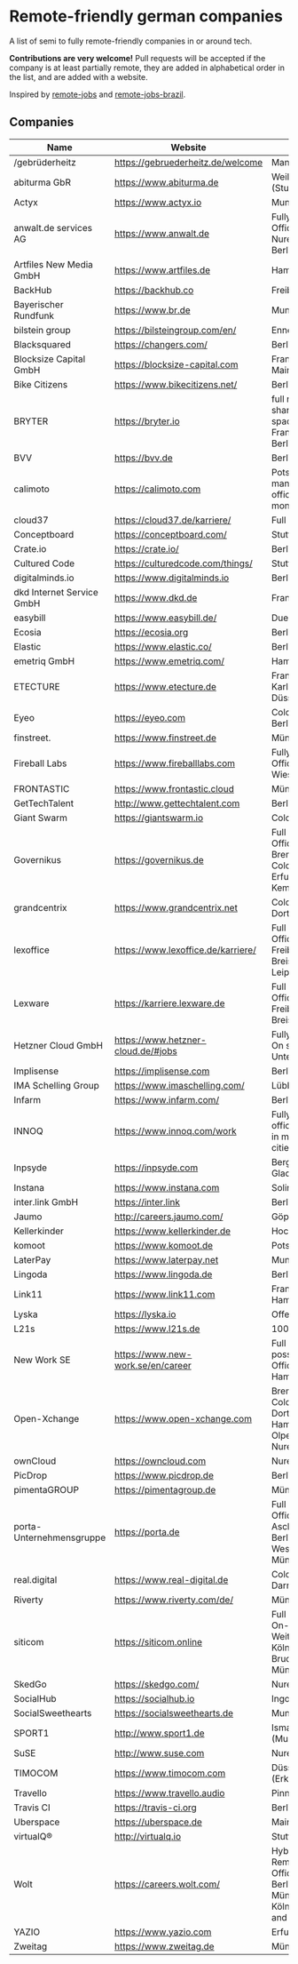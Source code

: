 # Remote-friendly german companies

A list of semi to fully remote-friendly companies in or around tech.

**Contributions are very welcome!** Pull requests will be accepted if the company is at least partially remote, they are added in alphabetical order in the list, and are added with a website.

Inspired by [remote-jobs](https://github.com/jessicard/remote-jobs) and [remote-jobs-brazil](https://github.com/lerrua/remote-jobs-brazil).

## Companies

| Name                      | Website                            | City                                                                      |
| ------------------------- | ---------------------------------- | ------------------------------------------------------------------------- |
| /gebrüderheitz            | https://gebruederheitz.de/welcome  | Mannheim                                                                  |
| abiturma GbR              | https://www.abiturma.de            | Weil der Stadt (Stuttgart)                                                |
| Actyx                     | https://www.actyx.io               | Munich                                                                    |
| anwalt.de services AG     | https://www.anwalt.de              | Fully remote ; Offices in Nuremberg + Berlin                              |
| Artfiles New Media GmbH   | https://www.artfiles.de            | Hamburg                                                                   |
| BackHub                   | https://backhub.co                 | Freiburg                                                                  |
| Bayerischer Rundfunk      | https://www.br.de                  | Munich                                                                    |
| bilstein group            | https://bilsteingroup.com/en/      | Ennepetal                                                                 |
| Blacksquared              | https://changers.com/              | Berlin                                                                    |
| Blocksize Capital GmbH    | https://blocksize-capital.com      | Frankfurt am Main                                                         |
| Bike Citizens             | https://www.bikecitizens.net/      | Berlin                                                                    |
| BRYTER                    | https://bryter.io                  | full remote, shared office spaces in Frankfurt a.M. / Berlin / London     |
| BVV                       | https://bvv.de                     | Berlin                                                                    |
| calimoto                  | https://calimoto.com               | Potsdam (2 mandatory office days per month)                               |
| cloud37                   | https://cloud37.de/karriere/       | Full Remote                                                               |
| Conceptboard              | https://conceptboard.com/          | Stuttgart                                                                 |
| Crate.io                  | https://crate.io/                  | Berlin                                                                    |
| Cultured Code             | https://culturedcode.com/things/   | Stuttgart                                                                 |
| digitalminds.io           | https://www.digitalminds.io        | Berlin                                                                    |
| dkd Internet Service GmbH | https://www.dkd.de                 | Frankfurt a.M.                                                            |
| easybill                  | https://www.easybill.de/           | Duesseldorf                                                               |
| Ecosia                    | https://ecosia.org                 | Berlin                                                                    |
| Elastic                   | https://www.elastic.co/            | Berlin                                                                    |
| emetriq GmbH              | https://www.emetriq.com/           | Hamburg                                                                   |
| ETECTURE                  | https://www.etecture.de            | Frankfurt a.M. / Karlsruhe / Düsseldorf                                   |
| Eyeo                      | https://eyeo.com                   | Cologne / Berlin                                                          |
| finstreet.                | https://www.finstreet.de           | Münster                                                                   |
| Fireball Labs             | https://www.fireballlabs.com       | Fully remote ; Office in Bad Wiessee                                      |
| FRONTASTIC                | https://www.frontastic.cloud       | Münster                                                                   |
| GetTechTalent             | http://www.gettechtalent.com       | Berlin                                                                    |
| Giant Swarm               | https://giantswarm.io              | Cologne                                                                   |
| Governikus                | https://governikus.de              | Full Remote, Offices in Bremen, Berlin, Cologne, Erfurt, Kempten          |
| grandcentrix              | https://www.grandcentrix.net       | Cologne / Dortmund                                                        |
| lexoffice                 | https://www.lexoffice.de/karriere/ | Full Remote, Offices in Freiburg im Breisgau, Leipzig, Berlin             |
| Lexware                   | https://karriere.lexware.de        | Full Remote, Office in Freiburg im Breisgau                               |
| Hetzner Cloud GmbH        | https://www.hetzner-cloud.de/#jobs | Fully remote / On site Unterföhring                                       |
| Implisense                | https://implisense.com             | Berlin                                                                    |
| IMA Schelling Group       | https://www.imaschelling.com/      | Lübbecke                                                                  |
| Infarm                    | https://www.infarm.com/            | Berlin                                                                    |
| INNOQ                     | https://www.innoq.com/work         | Fully remote, office spaces in multiple cities                            |
| Inpsyde                   | https://inpsyde.com                | Bergisch Gladbach                                                         |
| Instana                   | https://www.instana.com            | Solingen                                                                  |
| inter.link GmbH           | https://inter.link                 | Berlin                                                                    | 
| Jaumo                     | http://careers.jaumo.com/          | Göppingen                                                                 |
| Kellerkinder              | https://www.kellerkinder.de        | Hockenheim                                                                |
| komoot                    | https://www.komoot.de              | Potsdam                                                                   |
| LaterPay                  | https://www.laterpay.net           | Munich                                                                    |
| Lingoda                   | https://www.lingoda.de             | Berlin                                                                    |
| Link11                    | https://www.link11.com             | Frankfurt / Hamburg                                                       |
| Lyska                     | https://lyska.io                   | Offenbach                                                                 |
| L21s                      | https://www.l21s.de                | 100% Remote                                                               |
| New Work SE               | https://www.new-work.se/en/career  | Full remote possible - Office in Hamburg                                  |
| Open-Xchange              | https://www.open-xchange.com       | Bremen / Cologne / Dortmund / Hamburg / Olpe / Nuremberg                  |
| ownCloud                  | https://owncloud.com               | Nuremberg                                                                 |
| PicDrop                   | https://www.picdrop.de             | Berlin                                                                    |
| pimentaGROUP              | https://pimentagroup.de            | Münster                                                                   |
| porta-Unternehmensgruppe  | https://porta.de                   | Full Remote - Offices in Aschaffenburg, Berlin, Porta Westfalica, München |
| real.digital              | https://www.real-digital.de        | Cologne / Darmstadt                                                       |
| Riverty                   | https://www.riverty.com/de/        | Münster                                                                   |
| siticom                   | https://siticom.online             | Full Remote - On-Site in Weiterstadt, Köln, Dresden, Bruchsal, München    |
| SkedGo                    | https://skedgo.com/                | Nuremberg                                                                 |
| SocialHub                 | https://socialhub.io               | Ingolstadt                                                                |
| SocialSweethearts         | https://socialsweethearts.de       | Munich                                                                    |
| SPORT1                    | http://www.sport1.de               | Ismaning (Munich)                                                         |
| SuSE                      | http://www.suse.com                | Nuremberg                                                                 |
| TIMOCOM                   | https://www.timocom.com            | Düsseldorf (Erkrath)                                                      |
| Travello                  | https://www.travello.audio         | Pinneberg                                                                 |
| Travis CI                 | https://travis-ci.org              | Berlin                                                                    |
| Uberspace                 | https://uberspace.de               | Mainz                                                                     |
| virtualQ®                 | http://virtualq.io                 | Stuttgart                                                                 |
| Wolt                      | https://careers.wolt.com/          | Hybrid & Remote - Offices in Berlin, München, Köln, Hamburg and Frankfurt |
| YAZIO                     | https://www.yazio.com              | Erfurt                                                                    |
| Zweitag                   | https://www.zweitag.de             | Münster                                                                   |
